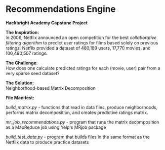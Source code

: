 <b>Recommendations Engine</b>
======================

<b>Hackbright Academy Capstone Project</b>

<b>The Inspiration:</b></br> 
In 2006, Netflix announced an open competition for the best <em>collaborative filtering algorithm</em> to predict user ratings for films based solely on previous ratings. Netflix provided a dataset of 480,189 users, 17,770 movies, and 100,480,507 ratings. 

<b>The Challenge: </b></br> 
How does one calculate predicted ratings for each (movie, user) pair from a very sparse seed dataset? 

<b>The Solution: </b></br> 
Neighborhood-based Matrix Decomposition





<b>File Manifest:</b>

<em>build_matrix.py - </em> functions that read in data files, produce neighborhoods, performs matrix decomposition, and creates predictive ratings matrix. </br>

<em>mr_job_recommendations.py - </em> program that runs the matrix decomposition as a MapReduce job using Yelp's MRjob package</br>

<em>build_test_data.py - </em> program that builds files in the same format as the Netflix data to produce practice datasets</br> 














